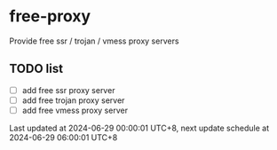 
# free-proxy
Provide free ssr / trojan / vmess proxy servers


## TODO list
- [ ] add free ssr proxy server
- [ ] add free trojan proxy server
- [ ] add free vmess proxy server

Last updated at 2024-06-29 00:00:01 UTC+8, next update schedule at 2024-06-29 06:00:01 UTC+8

